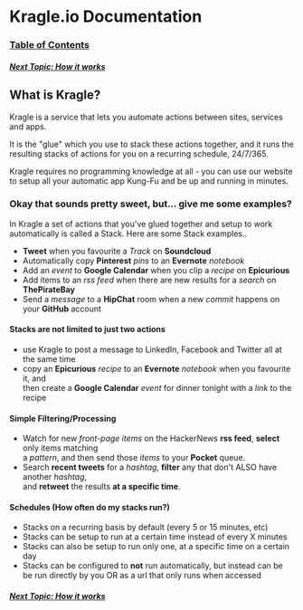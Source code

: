 # Kragle.io Documentation

### [Table of Contents](./README.md)

##### [Next Topic: How it works](./How_it_works.md)

## What is Kragle?

Kragle is a service that lets you automate actions between sites, services and apps.

It is the "glue" which you use to stack these actions together, and it runs the resulting
stacks of actions for you on a recurring schedule, 24/7/365.

Kragle requires no programming knowledge at all - you can use our website to setup all
your automatic app Kung-Fu and be up and running in minutes.

### Okay that sounds pretty sweet, but... give me some examples?

In Kragle a set of actions that you've glued together and setup to work automatically
is called a Stack. Here are some Stack examples..

- **Tweet** when you favourite a *Track* on **Soundcloud**
- Automatically copy **Pinterest** *pins* to an **Evernote** *notebook*
- Add an *event* to **Google Calendar** when you clip a *recipe* on **Epicurious**
- Add items to an *rss feed* when there are new results for a *search* on **ThePirateBay**
- Send a *message* to a **HipChat** room when a new *commit* happens on your **GitHub** account

#### Stacks are **not** limited to just two actions

- use Kragle to post a message to LinkedIn, Facebook and Twitter all at the same time
- copy an **Epicurious** *recipe* to an **Evernote** *notebook* when you favourite it, and  
  then create a **Google Calendar** *event* for dinner tonight with a *link* to the recipe

#### Simple Filtering/Processing

- Watch for new *front-page items* on the HackerNews **rss feed**, **select** only items matching  
  a *pattern*, and then send those *items* to your **Pocket** queue.
- Search **recent tweets** for a *hashtag*, **filter** any that don't ALSO have another *hashtag*,  
  and **retweet** the results **at a specific time**.

#### Schedules (How often do my stacks run?)

- Stacks on a recurring basis by default (every 5 or 15 minutes, etc)
- Stacks can be setup to run at a certain time instead of every X minutes
- Stacks can also be setup to run only one, at a specific time on a certain day
- Stacks can be configured to **not** run automatically, but instead can be 
  be run directly by you OR as a url that only runs when accessed

##### [Next Topic: How it works](./How_it_works.md)
